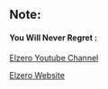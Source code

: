 ## Note:
#### You Will Never Regret : 
[Elzero Youtube Channel](https://www.youtube.com/watch?v=_-eh8cwGGwg&t=1460s)

[Elzero Website](https://elzero.org/)
